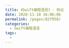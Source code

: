 ```yaml
---
title: 《Swift编程语言》- 协议
date: 2020-11-10 16:06:06
permalink: /pages/82f958/
categories:
  - Swift编程语言
tags:
  - 
---
```

